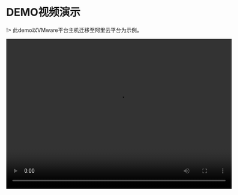 # DEMO视频演示



!> 此demo以VMware平台主机迁移至阿里云平台为示例。

<video src="https://download.oneprocloud.com/doc/03-%E8%BF%81%E7%A7%BB%E6%93%8D%E4%BD%9C-%E9%98%BF%E9%87%8C%E4%BA%91%EF%BC%88SaaS%E7%89%88%E6%9C%AC%EF%BC%89.mp4" width="600px" height="400px" controls="controls" loop="loop">VMware Migration to Aliyun</video>

